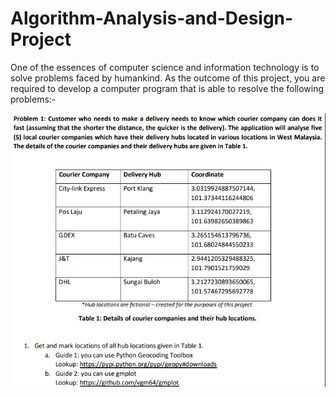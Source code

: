 # Algorithm-Analysis-and-Design-Project

One of the essences of computer science and information technology is to solve problems faced by
humankind. As the outcome of this project, you are required to develop a computer program that is able to
resolve the following problems:-


<img src="4/ss1.png">
